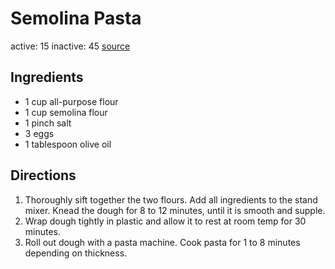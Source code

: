 # Semolina Pasta
active: 15
inactive: 45
[source](https://www.allrecipes.com/recipe/17662/fresh-semolina-and-egg-pasta/)
## Ingredients
* 1 cup all-purpose flour
* 1 cup semolina flour
* 1 pinch salt
* 3 eggs
* 1 tablespoon olive oil
## Directions
1. Thoroughly sift together the two flours. Add all ingredients to the stand mixer. Knead the dough for 8 to 12 minutes, until it is smooth and supple.
2. Wrap dough tightly in plastic and allow it to rest at room temp for 30 minutes.
3. Roll out dough with a pasta machine. Cook pasta for 1 to 8 minutes depending on thickness.
